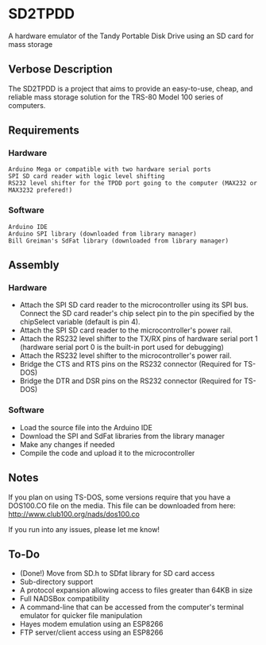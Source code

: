 # SD2TPDD
A hardware emulator of the Tandy Portable Disk Drive using an SD card for mass storage
## Verbose Description
The SD2TPDD is a project that aims to provide an easy-to-use, cheap, and reliable mass storage solution for the TRS-80 Model 100 series of computers. 

## Requirements
### Hardware
```
Arduino Mega or compatible with two hardware serial ports
SPI SD card reader with logic level shifting
RS232 level shifter for the TPDD port going to the computer (MAX232 or MAX3232 prefered!)
```

### Software
```
Arduino IDE
Arduino SPI library (downloaded from library manager)
Bill Greiman's SdFat library (downloaded from library manager)
```

## Assembly
### Hardware
* Attach the SPI SD card reader to the microcontroller using its SPI bus. Connect the SD card reader's chip select pin to the pin specified by the chipSelect variable (default is pin 4).
* Attach the SPI SD card reader to the microcontroller's power rail.
* Attach the RS232 level shifter to the TX/RX pins of hardware serial port 1 (hardware serial port 0 is the built-in port used for debugging)
* Attach the RS232 level shifter to the microcontroller's power rail.
* Bridge the CTS and RTS pins on the RS232 connector (Required for TS-DOS)
* Bridge the DTR and DSR pins on the RS232 connector (Required for TS-DOS)
### Software
* Load the source file into the Arduino IDE
* Download the SPI and SdFat libraries from the library manager
* Make any changes if needed
* Compile the code and upload it to the microcontroller

## Notes
If you plan on using TS-DOS, some versions require that you have a DOS100.CO file on the media. This file can be downloaded from here:
http://www.club100.org/nads/dos100.co

If you run into any issues, please let me know!

## To-Do
* (Done!) Move from SD.h to SDfat library for SD card access
* Sub-directory support
* A protocol expansion allowing access to files greater than 64KB in size
* Full NADSBox compatibility
* A command-line that can be accessed from the computer's terminal emulator for quicker file manipulation
* Hayes modem emulation using an ESP8266
* FTP server/client access using an ESP8266
